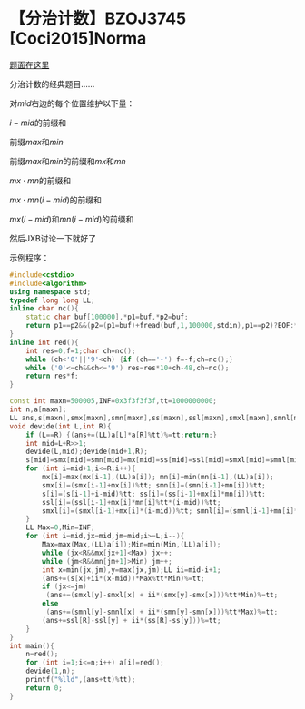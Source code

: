 # 【分治计数】BZOJ3745 [Coci2015]Norma

[题面在这里](http://www.lydsy.com/JudgeOnline/problem.php?id=3745)



分治计数的经典题目……

对$mid$右边的每个位置维护以下量：

$i-mid$的前缀和

前缀$max$和$min$

前缀$max$和$min$的前缀和$mx$和$mn$

$mx\cdot mn$的前缀和

$mx\cdot mn  (i-mid)$的前缀和

$mx(i-mid)$和$mn(i-mid)$的前缀和



然后JXB讨论一下就好了



示例程序：

```C++
#include<cstdio>
#include<algorithm>
using namespace std;
typedef long long LL;
inline char nc(){
	static char buf[100000],*p1=buf,*p2=buf;
	return p1==p2&&(p2=(p1=buf)+fread(buf,1,100000,stdin),p1==p2)?EOF:*p1++;
}
inline int red(){
	int res=0,f=1;char ch=nc();
	while (ch<'0'||'9'<ch) {if (ch=='-') f=-f;ch=nc();}
	while ('0'<=ch&&ch<='9') res=res*10+ch-48,ch=nc();
	return res*f;
}

const int maxn=500005,INF=0x3f3f3f3f,tt=1000000000;
int n,a[maxn];
LL ans,s[maxn],smx[maxn],smn[maxn],ss[maxn],ssl[maxn],smxl[maxn],smnl[maxn],mx[maxn],mn[maxn];
void devide(int L,int R){
	if (L==R) {(ans+=(LL)a[L]*a[R]%tt)%=tt;return;}
	int mid=L+R>>1;
	devide(L,mid);devide(mid+1,R);
	s[mid]=smx[mid]=smn[mid]=mx[mid]=ss[mid]=ssl[mid]=smxl[mid]=smnl[mid]=0; mn[mid]=INF;
	for (int i=mid+1;i<=R;i++){
		mx[i]=max(mx[i-1],(LL)a[i]); mn[i]=min(mn[i-1],(LL)a[i]);
		smx[i]=(smx[i-1]+mx[i])%tt; smn[i]=(smn[i-1]+mn[i])%tt;
		s[i]=(s[i-1]+i-mid)%tt; ss[i]=(ss[i-1]+mx[i]*mn[i])%tt;
		ssl[i]=(ssl[i-1]+mx[i]*mn[i]%tt*(i-mid))%tt;
		smxl[i]=(smxl[i-1]+mx[i]*(i-mid))%tt; smnl[i]=(smnl[i-1]+mn[i]*(i-mid))%tt;
	}
	LL Max=0,Min=INF;
	for (int i=mid,jx=mid,jm=mid;i>=L;i--){
		Max=max(Max,(LL)a[i]);Min=min(Min,(LL)a[i]);
		while (jx<R&&mx[jx+1]<Max) jx++;
		while (jm<R&&mn[jm+1]>Min) jm++;
		int x=min(jx,jm),y=max(jx,jm);LL ii=mid-i+1;
		(ans+=(s[x]+ii*(x-mid))*Max%tt*Min)%=tt;
		if (jx<=jm)
		 (ans+=(smxl[y]-smxl[x] + ii*(smx[y]-smx[x]))%tt*Min)%=tt;
		else
		 (ans+=(smnl[y]-smnl[x] + ii*(smn[y]-smn[x]))%tt*Max)%=tt;
		(ans+=ssl[R]-ssl[y] + ii*(ss[R]-ss[y]))%=tt;
	}
}
int main(){
	n=red();
	for (int i=1;i<=n;i++) a[i]=red();
	devide(1,n);
	printf("%lld",(ans+tt)%tt);
	return 0;
}
```

